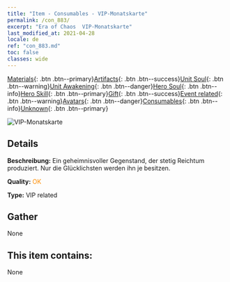 ```yaml
---
title: "Item - Consumables - VIP-Monatskarte"
permalink: /con_883/
excerpt: "Era of Chaos  VIP-Monatskarte"
last_modified_at: 2021-04-28
locale: de
ref: "con_883.md"
toc: false
classes: wide
---
```

 [Materials](/ItemsDE/){: .btn .btn--primary}[Artifacts](/ItemsDE/Artifacts/){: .btn .btn--success}[Unit Soul](/ItemsDE/UnitSoul/){: .btn .btn--warning}[Unit Awakening](/ItemsDE/UnitAwakening/){: .btn .btn--danger}[Hero Soul](/ItemsDE/HeroSoul/){: .btn .btn--info}[Hero Skill](/ItemsDE/HeroSkill/){: .btn .btn--primary}[Gift](/ItemsDE/Gift/){: .btn .btn--success}[Event related](/ItemsDE/Events/){: .btn .btn--warning}[Avatars](/ItemsDE/Avatars/){: .btn .btn--danger}[Consumables](/ItemsDE/Consumables/){: .btn .btn--info}[Unknown](/ItemsDE/Unknown/){: .btn .btn--primary}

 ![VIP-Monatskarte](/images/t/i_supermonth.png)

## Details
 **Beschreibung:** Ein geheimnisvoller Gegenstand, der stetig Reichtum produziert. Nur die Glücklichsten werden ihn je besitzen.

 **Quality:** <span style="color: #FF8C00">OK</span>

 **Type:** VIP related

## Gather

  None

## This item contains:

  None

